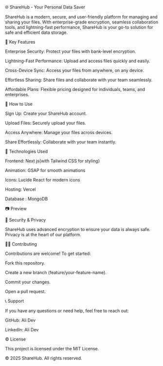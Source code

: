 🌐 ShareHub - Your Personal Data Saver

ShareHub is a modern, secure, and user-friendly platform for managing and sharing your files. With enterprise-grade encryption, seamless collaboration tools, and lightning-fast performance, ShareHub is your go-to solution for safe and efficient data storage.

🔑 Key Features

Enterprise Security: Protect your files with bank-level encryption.

Lightning-Fast Performance: Upload and access files quickly and easily.

Cross-Device Sync: Access your files from anywhere, on any device.

Effortless Sharing: Share files and collaborate with your team seamlessly.

Affordable Plans: Flexible pricing designed for individuals, teams, and enterprises.

🚀 How to Use

Sign Up: Create your ShareHub account.

Upload Files: Securely upload your files.

Access Anywhere: Manage your files across devices.

Share Effortlessly: Collaborate with your team instantly.

🔨 Technologies Used

Frontend: Next js(with Tailwind CSS for styling)

Animation: GSAP for smooth animations

Icons: Lucide React for modern icons

Hosting: Vercel

Database : MongoDB

📷 Preview



🔡 Security & Privacy

ShareHub uses advanced encryption to ensure your data is always safe. Privacy is at the heart of our platform.

🧑‍💻 Contributing

Contributions are welcome! To get started:

Fork this repository.

Create a new branch (feature/your-feature-name).

Commit your changes.

Open a pull request.

📞 Support

If you have any questions or need help, feel free to reach out:

GitHub: Ali Dev

LinkedIn: Ali Dev

© License

This project is licensed under the MIT License.

© 2025 ShareHub. All rights reserved.

